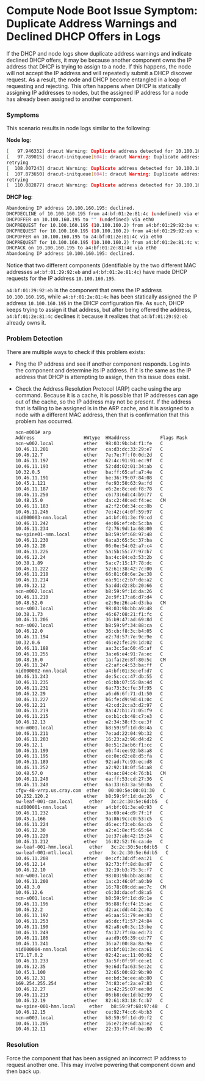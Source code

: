 # Compute Node Boot Issue Symptom: Duplicate Address Warnings and Declined DHCP Offers in Logs

If the DHCP and node logs show duplicate address warnings and indicate declined DHCP offers, it may be because another component owns the IP address that DHCP is trying to assign to a node. If this happens, the node will not accept the IP address and will repeatedly submit a DHCP discover request. As a result, the node and DHCP become entangled in a loop of requesting and rejecting. This often happens when DHCP is statically assigning IP addresses to nodes, but the assigned IP address for a node has already been assigned to another component.

### Symptoms

This scenario results in node logs similar to the following:

**Node log**:

```bash
[   97.946332] dracut Warning: Duplicate address detected for 10.100.160.195 while doing dhcp. retrying
[   97.789015] dracut-initqueue[604]: dracut Warning: Duplicate address detected for 10.100.160.195 while doing dhcp. \
retrying
[  108.007243] dracut Warning: Duplicate address detected for 10.100.160.195 while doing dhcp. retrying
[  107.873650] dracut-initqueue[604]: dracut Warning: Duplicate address detected for 10.100.160.195 while doing dhcp. \
retrying
[  110.082877] dracut Warning: Duplicate address detected for 10.100.160.195 while doing dhcp. retrying
```

**DHCP log**:

```bash
Abandoning IP address 10.100.160.195: declined.
DHCPDECLINE of 10.100.160.195 from a4:bf:01:2e:81:4c (undefined) via eth0: abandoned
DHCPOFFER on 10.100.160.195 to "" (undefined) via eth0
DHCPREQUEST for 10.100.160.195 (10.100.160.2) from a4:bf:01:29:92:be via eth0: unknown lease 10.100.160.195.
DHCPREQUEST for 10.100.160.195 (10.100.160.2) from a4:bf:01:29:92:eb via eth0: unknown lease 10.100.160.195.
DHCPOFFER on 10.100.160.195 to a4:bf:01:2e:81:4c via eth0
DHCPREQUEST for 10.100.160.195 (10.100.160.2) from a4:bf:01:2e:81:4c via eth0
DHCPACK on 10.100.160.195 to a4:bf:01:2e:81:4c via eth0
Abandoning IP address 10.100.160.195: declined.
```

Notice that two different components \(identifiable by the two different MAC addresses `a4:bf:01:29:92:eb` and `a4:bf:01:2e:81:4c`\) have made DHCP requests for the IP address `10.100.160.195`.

`a4:bf:01:29:92:eb` is the component that owns the IP address `10.100.160.195`, while `a4:bf:01:2e:81:4c` has been statically assigned the IP address `10.100.160.195` in the DHCP configuration file. As such, DHCP keeps trying to assign it that address, but after being offered the address, `a4:bf:01:2e:81:4c` declines it because it realizes that `a4:bf:01:29:92:eb` already owns it.

### Problem Detection

There are multiple ways to check if this problem exists:

-   Ping the IP address and see if another component responds. Log into the component and determine its IP address. If it is the same as the IP address that DHCP is attempting to assign, then this issue does exist.
-   Check the Address Resolution Protocol \(ARP\) cache using the arp command. Because it is a cache, it is possible that IP addresses can age out of the cache, so the IP address may not be present. If the address that is failing to be assigned is in the ARP cache, and it is assigned to a node with a different MAC address, then that is confirmation that this problem has occurred.

    ```bash
    ncn-m001# arp
    Address                  HWtype  HWaddress           Flags Mask            Iface
    ncn-w002.local           ether   98:03:9b:b4:f1:fe   C                     vlan002
    10.46.11.201             ether   ca:d3:dc:33:29:e7   C                     weave
    10.46.12.7               ether   7e:7e:7f:f0:0d:2d   C                     weave
    10.46.11.197             ether   62:4c:91:91:ec:9f   C                     weave
    10.46.11.193             ether   52:dd:02:01:34:ab   C                     weave
    10.32.0.5                ether   ba:ff:65:af:a7:4e   C                     weave
    10.46.11.191             ether   be:36:79:07:84:08   C                     weave
    10.45.1.121              ether   fe:93:50:63:9a:fd   C                     weave
    10.46.11.187             ether   e6:2e:8c:ed:f8:78   C                     weave
    10.46.11.250             ether   c6:73:6d:c4:b9:77   C                     weave
    10.48.15.0               ether   da:c2:40:ed:f4:ec   CM                    flannel.2
    10.46.11.183             ether   a2:f2:0d:34:cc:8b   C                     weave
    10.46.11.246             ether   7e:42:c4:0f:59:97   C                     weave
    nid000003-nmn.local      ether   a4:bf:01:3e:f9:cd   C                     vlan002
    10.46.11.242             ether   4e:06:ef:eb:5c:ba   C                     weave
    10.46.11.234             ether   f2:76:9d:1a:68:00   C                     weave
    sw-spine01-nmn.local     ether   b8:59:9f:68:97:48   C                     vlan002
    10.46.11.230             ether   6a:a3:65:5c:37:ba   C                     weave
    10.46.12.28              ether   06:0e:54:02:a7:c4   C                     weave
    10.46.11.226             ether   5a:5b:55:77:97:b7   C                     weave
    10.46.12.24              ether   ba:4c:84:e3:53:2b   C                     weave
    10.38.1.89               ether   5a:c7:15:17:78:dc   C                     weave
    10.46.11.222             ether   52:61:38:42:7c:00   C                     weave
    10.46.11.218             ether   66:81:68:6e:2e:38   C                     weave
    10.46.11.214             ether   ea:91:c2:b7:de:a2   C                     weave
    10.46.12.12              ether   5a:dd:d2:8b:20:66   C                     weave
    ncn-m002.local           ether   b8:59:9f:1d:da:26   C                     vlan002
    10.46.11.210             ether   2e:9f:17:a6:d7:d4   C                     weave
    10.48.52.0               ether   e2:9e:26:a4:d3:ba   CM                    flannel.2
    ncn-s003.local           ether   98:03:9b:bb:a9:48   C                     vlan002
    10.38.1.73               ether   46:67:08:21:f1:fc   C                     weave
    10.46.11.206             ether   36:b9:47:ad:69:8d   C                     weave
    ncn-s002.local           ether   b8:59:9f:34:88:ca   C                     vlan002
    10.46.12.0               ether   36:cb:f8:3c:b4:05   C                     weave
    10.46.11.194             ether   e2:7d:57:7e:9c:9e   C                     weave
    10.32.0.6                ether   46:e2:fe:29:1d:02   C                     weave
    10.46.11.188             ether   aa:3c:5a:60:45:af   C                     weave
    10.46.11.255             ether   3a:e6:e4:91:7a:ec   C                     weave
    10.48.16.0               ether   1a:fa:2e:8f:80:5c   CM                    flannel.2
    10.46.11.247             ether   c2:af:c4:53:ba:ff   C                     weave
    nid000002-nmn.local      ether   a4:bf:01:3e:ef:d7   C                     vlan002
    10.46.11.243             ether   de:5c:cc:47:db:55   C                     weave
    10.46.11.235             ether   c6:bb:07:55:8a:4d   C                     weave
    10.46.11.231             ether   6a:73:3c:fe:3f:95   C                     weave
    10.46.12.29              ether   a6:d6:6f:71:d1:50   C                     weave
    10.46.11.227             ether   b6:fe:d9:9d:41:0c   C                     weave
    10.46.12.21              ether   42:cd:2c:a3:d2:97   C                     weave
    10.46.11.219             ether   8a:47:b1:71:05:f9   C                     weave
    10.46.11.215             ether   ce:b1:cb:48:c7:e3   C                     weave
    10.46.12.13              ether   e2:34:38:f3:ce:3f   C                     weave
    ncn-m001.local           ether   b8:59:9f:1d:d8:4a   C                     vlan002
    10.46.11.211             ether   7e:ad:22:04:9b:32   C                     weave
    10.46.11.203             ether   16:23:a2:96:d4:d2   C                     weave
    10.46.12.1               ether   8e:51:2a:b6:f1:cc   C                     weave
    10.46.11.199             ether   e6:f4:ee:92:b8:a8   C                     weave
    10.46.11.195             ether   ce:0e:d2:e8:d5:fa   C                     weave
    10.46.11.189             ether   92:ad:7c:93:ec:d8   C                     weave
    10.46.11.252             ether   a2:92:18:0f:54:a8   C                     weave
    10.48.57.0               ether   4a:ac:84:c4:76:b1   CM                    flannel.2
    10.46.11.248             ether   ea:ff:53:cd:27:36   C                     weave
    10.46.11.240             ether   6a:33:63:3a:50:0a   C                     weave
    cfgw-48-vrrp.us.cray.com  ether   00:00:5e:00:01:30   C                     em1
    10.252.120.2             ether   b8:59:9f:1d:da:26   C                     vlan002
    sw-leaf-001-can.local      ether   3c:2c:30:5e:6d:b5   C                     vlan007
    nid000001-nmn.local      ether   a4:bf:01:3e:e0:93   C                     vlan002
    10.46.11.232             ether   3a:69:e4:d9:7f:1f   C                     weave
    10.45.1.166              ether   9a:86:9c:c0:53:c5   C                     weave
    10.46.11.224             ether   d6:ec:f3:eb:6a:cb   C                     weave
    10.46.12.30              ether   a2:e1:8e:f5:65:64   C                     weave
    10.46.11.220             ether   1e:37:ab:42:15:24   C                     weave
    10.46.11.212             ether   16:82:52:f6:ca:de   C                     weave
    sw-leaf-001-hmn.local      ether   3c:2c:30:5e:6d:b5   C                     vlan004
    sw-leaf-001-mtl.local      ether   3c:2c:30:5e:6d:b5   C                     p1p1
    10.46.11.208             ether   0e:cf:3d:df:ea:21   C                     weave
    10.46.12.14              ether   92:73:ff:8d:8a:07   C                     weave
    10.46.12.10              ether   32:19:b3:75:3c:f7   C                     weave
    ncn-w003.local           ether   98:03:9b:bb:a8:8c   C                     vlan002
    10.46.11.200             ether   1a:c3:46:0f:a0:b9   C                     weave
    10.48.3.0                ether   16:78:89:dd:ae:7c   CM                    flannel.2
    10.46.12.6               ether   c6:3d:da:ef:d8:a5   C                     weave
    ncn-s001.local           ether   b8:59:9f:1d:d9:1e   C                     vlan002
    10.46.11.196             ether   96:88:fc:f4:15:ac   C                     weave
    10.46.12.2               ether   d2:ac:dd:44:2c:0a   C                     weave
    10.46.11.192             ether   e6:aa:51:79:ee:83   C                     weave
    10.46.11.253             ether   a6:dc:f1:57:24:84   C                     weave
    10.46.11.190             ether   62:a8:e0:3c:13:be   C                     weave
    10.46.11.249             ether   fa:37:7f:0a:ed:73   C                     weave
    10.46.11.186             ether   aa:d9:05:39:cd:77   C                     weave
    10.46.11.241             ether   36:a7:00:8a:8a:9e   C                     weave
    nid000004-nmn.local      ether   a4:bf:01:3e:ca:61   C                     vlan002
    172.17.0.2               ether   02:42:ac:11:00:02   C                     docker0
    10.46.11.233             ether   3a:5f:0f:9f:ce:e1   C                     weave
    10.46.12.35              ether   9e:6d:fa:63:5e:2c   C                     weave
    10.45.1.100              ether   32:65:00:82:9b:90   C                     weave
    10.46.12.31              ether   ee:bd:3e:ee:ab:80   C                     weave
    169.254.255.254          ether   74:83:ef:2a:e7:83   C                     hsn0
    10.46.12.27              ether   1a:42:25:07:ee:0d   C                     weave
    10.46.11.213             ether   06:b8:de:1d:b2:99   C                     weave
    10.46.12.19              ether   82:61:83:18:fc:b7   C                     weave
    sw-spine-001-hmn.local     ether   b8:59:9f:68:97:48   C                     vlan004
    10.46.12.15              ether   ce:92:74:c6:4b:b3   C                     weave
    ncn-m003.local           ether   b8:59:9f:1d:d9:f2   C                     vlan002
    10.46.11.205             ether   16:e7:2e:6d:a3:e2   C                     weave
    10.46.12.11              ether   22:33:f7:4f:be:80   C                     weave
    ```


### Resolution

Force the component that has been assigned an incorrect IP address to request another one. This may involve powering that component down and then back up.

